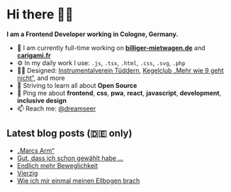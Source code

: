 # Hi there 👋🏼

**I am a Frontend Developer working in Cologne, Germany.**

* 🏢 I am currently full-time working on **[billiger-mietwagen.de](https://www.billiger-mietwagen.de/)** and **[carigami.fr](https://www.carigami.fr/)**
* ⚙️ In my daily work I use: `.js`, `.tsx`, `.html`, `.css`, `.svg`, `.php`
* 💅🏼 Designed: [Instrumentalverein Tüddern](https://instrumentalverein-tueddern.de/), [Kegelclub „Mehr wie 9 geht nicht“](https://kegelclub-tüddern.de/), and more
* 🌱 Striving to learn all about **Open Source**
* 💬 Ping me about **frontend**, **css**, **pwa**, **react**, **javascript**, **development**, **inclusive design**
* 📫 Reach me: [@dreamseer](https://twitter.com/dreamseer)

## Latest blog posts (🇩🇪 only)

<!-- POST-LIST:START -->
- [„Marcs Arm“](https://marcgoertz.de/2021/marcs-arm)
- [Gut, dass ich schon gewählt habe …](https://marcgoertz.de/2021/gut-dass-ich-schon-gewaehlt-habe)
- [Endlich mehr Beweglichkeit](https://marcgoertz.de/2021/endlich-mehr-beweglichkeit)
- [Vierzig](https://marcgoertz.de/2021/vierzig)
- [Wie ich mir einmal meinen Ellbogen brach](https://marcgoertz.de/2021/wie-ich-mir-einmal-meinen-ellbogen-brach)
<!-- POST-LIST:END -->
